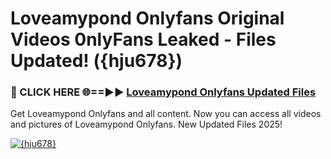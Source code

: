 # Loveamypond Onlyfans Original Videos 0nlyFans Leaked - Files Updated! ({hju678})

<h3>🔴 CLICK HERE 🌐==►► <a href="https://tinyurl.com/ms9xzufz" rel="nofollow">Loveamypond Onlyfans Updated Files</a></h3>

Get Loveamypond Onlyfans and all content. Now you can access all videos and pictures of Loveamypond Onlyfans. New Updated Files 2025!

[![{hju678}](https://i.imgur.com/PQ7UWWw.gif)](https://tinyurl.com/ms9xzufz)
